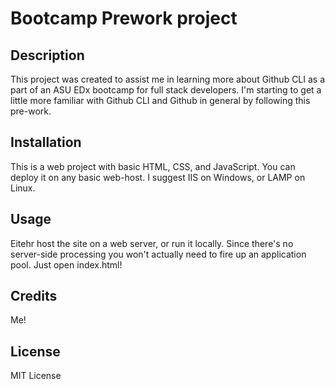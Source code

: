 # Bootcamp Prework project

## Description

This project was created to assist me in learning more about Github CLI as a part of an ASU EDx bootcamp for full stack developers.  I'm starting to get a little more familiar with Github CLI and Github in general by following this pre-work.


## Installation

This is a web project with basic HTML, CSS, and JavaScript.  You can deploy it on any basic web-host.  I suggest IIS on Windows, or LAMP on Linux.

## Usage

Eitehr host the site on a web server, or run it locally.  Since there's no server-side processing you won't actually need to fire up an application pool.  Just open index.html!

## Credits

Me!

## License

MIT License

